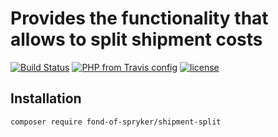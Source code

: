 # Provides the functionality that allows to split shipment costs
[![Build Status](https://travis-ci.org/fond-of/spryker-shipment-split.svg?branch=master)](https://travis-ci.org/fond-of/spryker-shipment-split)
[![PHP from Travis config](https://img.shields.io/travis/php-v/symfony/symfony.svg)](https://php.net/)
[![license](https://img.shields.io/github/license/mashape/apistatus.svg)](https://packagist.org/packages/fond-of-spryker/shipment-split)

## Installation

```
composer require fond-of-spryker/shipment-split
```